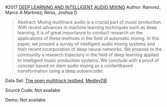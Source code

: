 #2017 [DEEP LEARNING AND INTELLIGENT AUDIO MIXING](https://www.researchgate.net/publication/330967800_Deep_Learning_and_Intelligent_Audio_Mixing)
Author: Ramırez, Marco A Martınez; Reiss, Joshua D
>Abstract: Mixing multitrack audio is a crucial part of music production. With recent advances in machine learning techniques such as deep learning, it is of great importance to conduct research on the applications of these methods in the ﬁeld of automatic mixing. In this paper, we present a survey of intelligent audio mixing systems and their recent incorporation of deep neural networks. We propose to the community a research trajectory in the ﬁeld of deep learning applied to intelligent music production systems. We conclude with a proof of concept based on stem audio mixing as a contentbased transformation using a deep autoencoder.

Data Set: [The open multitrack testbed](http://multitrack.eecs.qmul.ac.uk/), [MedleyDB](https://medleydb.weebly.com/)

Source Code: Not availabe

Demo: Not availabe

